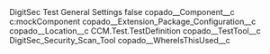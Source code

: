 <?xml version="1.0" encoding="UTF-8"?>
<CustomMetadata xmlns="http://soap.sforce.com/2006/04/metadata" xmlns:xsi="http://www.w3.org/2001/XMLSchema-instance" xmlns:xsd="http://www.w3.org/2001/XMLSchema">
    <label>DigitSec Test General Settings</label>
    <protected>false</protected>
    <values>
        <field>copado__Component__c</field>
        <value xsi:type="xsd:string">c:mockComponent</value>
    </values>
    <values>
        <field>copado__Extension_Package_Configuration__c</field>
        <value xsi:nil="true"/>
    </values>
    <values>
        <field>copado__Location__c</field>
        <value xsi:type="xsd:string">CCM.Test.TestDefinition</value>
    </values>
    <values>
        <field>copado__TestTool__c</field>
        <value xsi:type="xsd:string">DigitSec_Security_Scan_Tool</value>
    </values>
    <values>
        <field>copado__WhereIsThisUsed__c</field>
        <value xsi:nil="true"/>
    </values>
</CustomMetadata>
